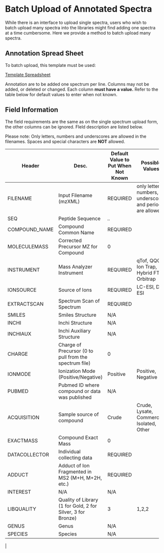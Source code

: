 # Batch Upload of Annotated Spectra

While there is an interface to upload single spectra, users who wish to batch upload many spectra into the libraries might find adding one spectra at a time cumbersome. Here we provide a method to batch upload many spectra.

## Annotation Spread Sheet

To batch upload, this template must be used:

[Template Spreadsheet](https://bix-lab.ucsd.edu/download/attachments/14229110/Template.xlsx?version=1&modificationDate=1393554378000)

Annotation are to be added one spectrum per line. Columns may not be added, or deleted or changed. Each column **must have a value.** Refer to the table below for default values to enter when not known.

## Field Information

The field requirements are the same as on the single spectrum upload form, the other columns can be ignored. FIeld description are listed below.

Please note: Only letters, numbers and underscores are allowed in the filenames. Spaces and special characters are **NOT** allowed.

| Header        | Desc. |Default Value to Put When Not Known | Possible Values | Required |
| ------------- | ----- | ---------------------------------- | --------------- | -------- |
| FILENAME      | Input Filename (mzXML) | REQUIRED | only letters, numbers, underscores and periods are allowed | Yes |
| SEQ           | Peptide Sequence       | *..*     |                                                            | No  |
| COMPOUND_NAME | Compound Common Name   | REQUIRED |                                                            | YES |
| MOLECULEMASS  | Corrected Precursor MZ for Compound | 0 |                                                      | No  |
| INSTRUMENT    | Mass Analyzer Instrument            | REQUIRED | qTof, QQQ, Ion Trap, Hybrid FT, Orbitrap      | Yes |
| IONSOURCE     | Source of Ions                      | REQUIRED | LC-ESI, DI-ESI                                | Yes |
| EXTRACTSCAN   | Spectrum Scan of Spectrum           | REQUIRED |                                               | Yes |
| SMILES        | Smiles Structure                    | N/A      |                                               | No  |
| INCHI         | Inchi Structure                     | N/A      |                                               | No  |
| INCHIAUX      | Inchi Auxiliary Structure                             | N/A      |                                               | No  |
| CHARGE        | Charge of Precursor (0 to pull from the spectrum file) | 0 |                                                     | No  |
| IONMODE       | Ionization Mode (Positive/Negative)            | Positive | Positive, Negative                                   | Yes |
| PUBMED        | Pubmed ID where compound or data was published | N/A   |                                                         | No  |
| ACQUISITION   | Sample source of compound                      | Crude | Crude, Lysate, Commercial, Isolated, Other              | Yes |
| EXACTMASS     | Compound Exact Mass                            | 0     |                                                         | No  |
| DATACOLLECTOR | Individual collecting data                     | REQUIRED |                                            | Yes |
| ADDUCT        | Adduct of Ion Fragmented in MS2 (M+H, M+2H, etc.) | REQUIRED |                                        | Yes |
| INTEREST      | N/A                                         | N/A  |                                          | No  |
| LIBQUALITY    | Quality of Library (1 for Gold, 2 for Silver, 3 for Bronze) | 3 | 1,2,2                        | Yes |
| GENUS         | Genus                                       | N/A  |                                          | No  |
| SPECIES       | Species                                     | N/A  |                                          | No  |
|


